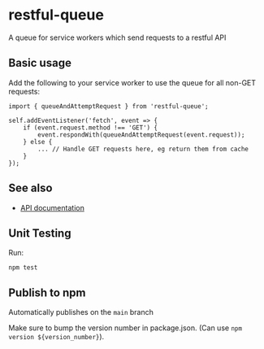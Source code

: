 # restful-queue
A queue for service workers which send requests to a restful API

## Basic usage

Add the following to your service worker to use the queue for all non-GET requests:

```
import { queueAndAttemptRequest } from 'restful-queue';

self.addEventListener('fetch', event => {
	if (event.request.method !== 'GET') {
		event.respondWith(queueAndAttemptRequest(event.request));
	} else {
		... // Handle GET requests here, eg return them from cache
	}
});
```

## See also

* [API documentation](https://github.com/lucas42/restful-queue/tree/main/docs/API.md)


## Unit Testing
Run:
```
npm test
```

## Publish to npm

Automatically publishes on the `main` branch

Make sure to bump the version number in package.json. (Can use `npm version ${version_number}`).
